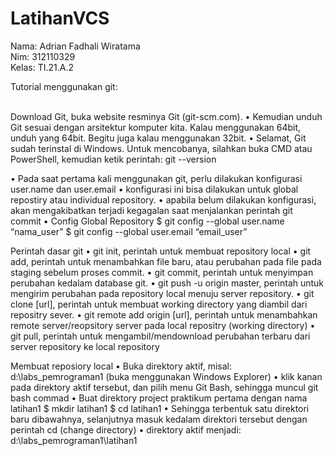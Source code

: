 # LatihanVCS
Nama: Adrian Fadhali Wiratama<br>
Nim: 312110329<br>
Kelas: TI.21.A.2<br>

Tutorial menggunakan git:<br><br>

Download Git, buka website resminya Git (git-scm.com). 
• Kemudian unduh Git sesuai dengan arsitektur komputer kita. 
Kalau menggunakan 64bit, unduh yang 64bit.
Begitu juga kalau menggunakan 32bit. 
• Selamat, Git sudah terinstal di Windows. 
Untuk mencobanya, silahkan buka CMD atau PowerShell, kemudian ketik perintah:
git --version

• Pada saat pertama kali menggunakan git, perlu dilakukan konfigurasi
user.name dan user.email
• konfigurasi ini bisa dilakukan untuk global repostiry atau individual
repository. • apabila belum dilakukan konfigurasi, akan mengakibatkan terjadi
kegagalan saat menjalankan perintah git commit
• Config Global Repository
$ git config --global user.name “nama_user”
$ git config --global user.email “email_user”

Perintah dasar git
• git init, perintah untuk membuat repository local
• git add, perintah untuk menambahkan file baru, atau perubahan pada file
pada staging sebelum proses commit. 
• git commit, perintah untuk menyimpan perubahan kedalam database git. 
• git push -u origin master, perintah untuk mengirim perubahan pada
repository local menuju server repository. 
• git clone [url], perintah untuk membuat working directory yang diambil dari
repositry sever. 
• git remote add origin [url], perintah untuk menambahkan remote
server/reopsitory server pada local repositry (working directory)
• git pull, perintah untuk mengambil/mendownload perubahan terbaru dari
server repository ke local repository

Membuat reposiory local
• Buka direktory aktif, misal: d:\labs_pemrograman1 (buka
menggunakan Windows Explorer)
• klik kanan pada direktory aktif tersebut, dan pilih menu Git Bash,
sehingga muncul git bash commad
• Buat direktory project praktikum pertama dengan nama latihan1
$ mkdir latihan1
$ cd latihan1
• Sehingga terbentuk satu direktori baru dibawahnya, selanjutnya
masuk kedalam direktori tersebut dengan perintah cd (change
directory)
• direktory aktif menjadi: d:\labs_pemrograman1\latihan1

